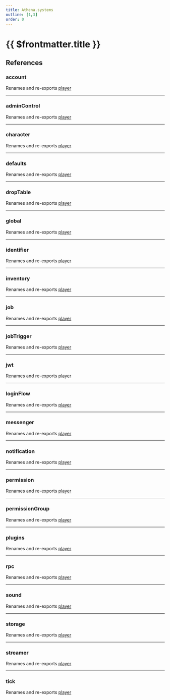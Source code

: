 ```yaml
---
title: Athena.systems
outline: [1,3]
order: 0
---
```


# {{ $frontmatter.title }}


## References

### account

Renames and re-exports [player](server_config.md#player)

___

### adminControl

Renames and re-exports [player](server_config.md#player)

___

### character

Renames and re-exports [player](server_config.md#player)

___

### defaults

Renames and re-exports [player](server_config.md#player)

___

### dropTable

Renames and re-exports [player](server_config.md#player)

___

### global

Renames and re-exports [player](server_config.md#player)

___

### identifier

Renames and re-exports [player](server_config.md#player)

___

### inventory

Renames and re-exports [player](server_config.md#player)

___

### job

Renames and re-exports [player](server_config.md#player)

___

### jobTrigger

Renames and re-exports [player](server_config.md#player)

___

### jwt

Renames and re-exports [player](server_config.md#player)

___

### loginFlow

Renames and re-exports [player](server_config.md#player)

___

### messenger

Renames and re-exports [player](server_config.md#player)

___

### notification

Renames and re-exports [player](server_config.md#player)

___

### permission

Renames and re-exports [player](server_config.md#player)

___

### permissionGroup

Renames and re-exports [player](server_config.md#player)

___

### plugins

Renames and re-exports [player](server_config.md#player)

___

### rpc

Renames and re-exports [player](server_config.md#player)

___

### sound

Renames and re-exports [player](server_config.md#player)

___

### storage

Renames and re-exports [player](server_config.md#player)

___

### streamer

Renames and re-exports [player](server_config.md#player)

___

### tick

Renames and re-exports [player](server_config.md#player)
